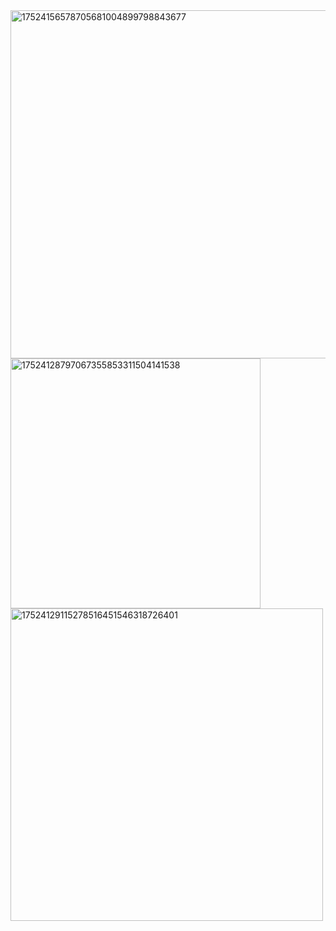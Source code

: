 <img width="1280" height="557" alt="17524156578705681004899798843677" src="https://github.com/user-attachments/assets/64ed4e37-ce1b-4bff-9244-08ff76f4ffb1" />
<img width="400" height="400" alt="17524128797067355853311504141538" src="https://github.com/user-attachments/assets/b7bbea4c-28b0-4fd3-8199-e37474be059d" />
<img width="500" height="500" alt="17524129115278516451546318726401" src="https://github.com/user-attachments/assets/5ca49110-42bf-458b-991f-9c07995a5114" />

